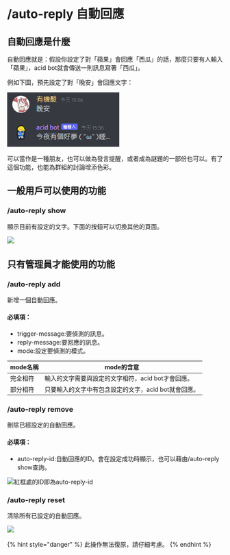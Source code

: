 # /auto-reply 自動回應

## 自動回應是什麼

自動回應就是：假設你設定了對「蘋果」會回應「西瓜」的話，那麼只要有人輸入「蘋果」，acid bot就會傳送一則訊息寫著「西瓜」。

例如下圖，預先設定了對「晚安」會回應文字：

![](../.gitbook/assets/image.png)

可以當作是一種朋友，也可以做為發言提醒，或者成為謎題的一部份也可以。有了這個功能，也能為群組的討論增添色彩。

## 一般用戶可以使用的功能

### /auto-reply show

顯示目前有設定的文字。下面的按鈕可以切換其他的頁面。

![](https://cdn.discordapp.com/attachments/949933960916504626/949941895323320340/spaces2FSkGKTbU9GI7xyBN7nZl42Fuploads2FZFyidmSj5FTmBXD4rPts2Fimage.png)

## 只有管理員才能使用的功能

### /auto-reply add

新增一個自動回應。

#### 必填項：

* trigger-message:要偵測的訊息。
* reply-message:要回應的訊息。
* mode:設定要偵測的模式。

| mode名稱 | mode的含意                        |
| ------ | ------------------------------ |
| 完全相符   | 輸入的文字需要與設定的文字相符，acid bot才會回應。  |
| 部分相符   | 只要輸入的文字中有包含設定的文字，acid bot就會回應。 |

### /auto-reply remove

刪除已經設定的自動回應。

#### 必填項：

* auto-reply-id:自動回應的ID。會在設定成功時顯示，也可以藉由/auto-reply show查詢。

![紅框處的ID即為auto-reply-id](https://cdn.discordapp.com/attachments/949933960916504626/949942291349524541/unknown.png)

### /auto-reply reset

​清除所有已設定的自動回應。

![](https://cdn.discordapp.com/attachments/949933960916504626/949941570906509383/unknown.png)

{% hint style="danger" %}
此操作無法復原，請仔細考慮。
{% endhint %}

